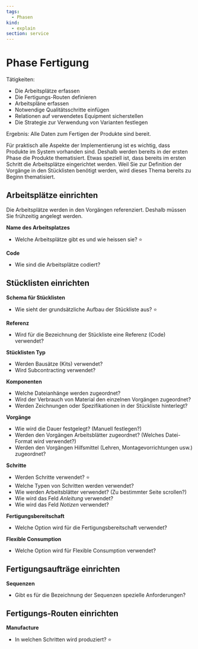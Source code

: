 ```yaml
---
tags:
  - Phasen
kind:
  - explain
section: service
---
```


# Phase Fertigung

Tätigkeiten:

- Die Arbeitsplätze erfassen
- Die Fertigungs-Routen definieren
- Arbeitspläne erfassen
- Notwendige Qualitätsschritte einfügen
- Relationen auf verwendetes Equipment sicherstellen
- Die Strategie zur Verwendung von Varianten festlegen

Ergebnis: Alle Daten zum Fertigen der Produkte sind bereit.

Für praktisch alle Aspekte der Implementierung ist es wichtig, dass Produkte im System vorhanden sind. Deshalb werden bereits in der ersten Phase die Produkte thematisiert. Etwas speziell ist, dass bereits im ersten Schritt die Arbeitsplätze eingerichtet werden. Weil Sie zur Definition der Vorgänge in den Stücklisten benötigt werden, wird dieses Thema bereits zu Beginn thematisiert.

## Arbeitsplätze einrichten

Die Arbeitsplätze werden in den Vorgängen referenziert. Deshalb müssen Sie frühzeitig angelegt werden.

**Name des Arbeitsplatzes**

- Welche Arbeitsplätze gibt es und wie heissen sie? ⭐

**Code**

- Wie sind die Arbeitsplätze codiert?

## Stücklisten einrichten

**Schema für Stücklisten**

- Wie sieht der grundsätzliche Aufbau der Stückliste aus? ⭐

**Referenz**

- Wird für die Bezeichnung der Stückliste eine Referenz (Code) verwendet?

**Stücklisten Typ**

- Werden Bausätze (Kits) verwendet?
- Wird Subcontracting verwendet?

**Komponenten**

- Welche Dateianhänge werden zugeordnet?
- Wird der Verbrauch von Material den einzelnen Vorgängen zugeordnet?
- Werden Zeichnungen oder Spezifikationen in der Stückliste hinterlegt?

**Vorgänge**

- Wie wird die Dauer festgelegt? (Manuell festlegen?)
- Werden den Vorgängen Arbeitsblätter zugeordnet? (Welches Datei-Format wird verwendet?)
- Werden den Vorgängen Hilfsmittel (Lehren, Montagevorrichtungen usw.) zugeordnet?

**Schritte**

- Werden Schritte verwendet? ⭐
- Welche Typen von Schritten werden verwendet?
- Wie werden Arbeitsblätter verwendet? (Zu bestimmter Seite scrollen?)
- Wie wird das Feld _Anleitung_ verwendet?
- Wie wird das Feld _Notizen_ verwendet?

**Fertigungsbereitschaft**

- Welche Option wird für die Fertigungsbereitschaft verwendet?

**Flexible Consumption**

- Welche Option wird für Flexible Consumption verwendet?

## Fertigungsaufträge einrichten

**Sequenzen**

- Gibt es für die Bezeichnung der Sequenzen spezielle Anforderungen?

## Fertigungs-Routen einrichten

**Manufacture**

- In welchen Schritten wird produziert? ⭐
